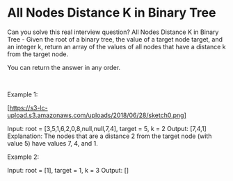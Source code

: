 # All Nodes Distance K in Binary Tree

Can you solve this real interview question? All Nodes Distance K in Binary Tree - Given the root of a binary tree, the value of a target node target, and an integer k, return an array of the values of all nodes that have a distance k from the target node.

You can return the answer in any order.

 

Example 1:

[https://s3-lc-upload.s3.amazonaws.com/uploads/2018/06/28/sketch0.png]


Input: root = [3,5,1,6,2,0,8,null,null,7,4], target = 5, k = 2
Output: [7,4,1]
Explanation: The nodes that are a distance 2 from the target node (with value 5) have values 7, 4, and 1.


Example 2:


Input: root = [1], target = 1, k = 3
Output: []